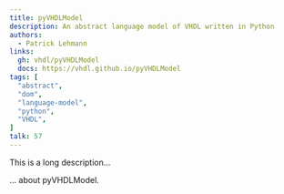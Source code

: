 ```yaml
---
title: pyVHDLModel
description: An abstract language model of VHDL written in Python
authors:
  - Patrick Lehmann
links:
  gh: vhdl/pyVHDLModel
  docs: https://vhdl.github.io/pyVHDLModel
tags: [
  "abstract",
  "dom",
  "language-model",
  "python",
  "VHDL",
]
talk: 57
---
```


This is a long description...
<!--more-->
... about pyVHDLModel.
